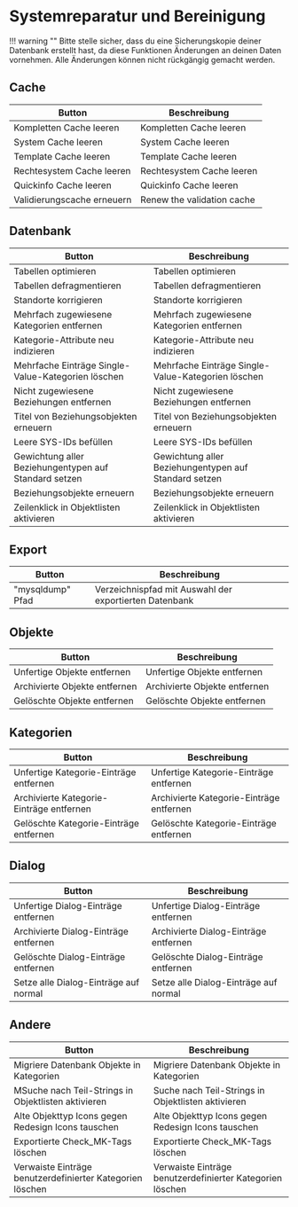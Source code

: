 # Systemreparatur und Bereinigung

!!! warning ""
    Bitte stelle sicher, dass du eine Sicherungskopie deiner Datenbank erstellt hast, da diese Funktionen Änderungen an deinen Daten vornehmen. Alle Änderungen können nicht rückgängig gemacht werden.

## Cache

| Button                     | Beschreibung               |
| -------------------------- | -------------------------- |
| Kompletten Cache leeren    | Kompletten Cache leeren    |
| System Cache leeren        | System Cache leeren        |
| Template Cache leeren      | Template Cache leeren      |
| Rechtesystem Cache leeren  | Rechtesystem Cache leeren  |
| Quickinfo Cache leeren     | Quickinfo Cache leeren     |
| Validierungscache erneuern | Renew the validation cache |

## Datenbank

| Button                                                | Beschreibung                                          |
| ----------------------------------------------------- | ----------------------------------------------------- |
| Tabellen optimieren                                   | Tabellen optimieren                                   |
| Tabellen defragmentieren                              | Tabellen defragmentieren                              |
| Standorte korrigieren                                 | Standorte korrigieren                                 |
| Mehrfach zugewiesene Kategorien entfernen             | Mehrfach zugewiesene Kategorien entfernen             |
| Kategorie-Attribute neu indizieren                    | Kategorie-Attribute neu indizieren                    |
| Mehrfache Einträge Single-Value-Kategorien löschen    | Mehrfache Einträge Single-Value-Kategorien löschen    |
| Nicht zugewiesene Beziehungen entfernen               | Nicht zugewiesene Beziehungen entfernen               |
| Titel von Beziehungsobjekten erneuern                 | Titel von Beziehungsobjekten erneuern                 |
| Leere SYS-IDs befüllen                                | Leere SYS-IDs befüllen                                |
| Gewichtung aller Beziehungentypen auf Standard setzen | Gewichtung aller Beziehungentypen auf Standard setzen |
| Beziehungsobjekte erneuern                            | Beziehungsobjekte erneuern                            |
| Zeilenklick in Objektlisten aktivieren                | Zeilenklick in Objektlisten aktivieren                |

## Export

| Button           | Beschreibung                                           |
| ---------------- | ------------------------------------------------------ |
| "mysqldump" Pfad | Verzeichnispfad mit Auswahl der exportierten Datenbank |

## Objekte

| Button                        | Beschreibung                  |
| ----------------------------- | ----------------------------- |
| Unfertige Objekte entfernen   | Unfertige Objekte entfernen   |
| Archivierte Objekte entfernen | Archivierte Objekte entfernen |
| Gelöschte Objekte entfernen   | Gelöschte Objekte entfernen   |

## Kategorien

| Button                                   | Beschreibung                             |
| ---------------------------------------- | ---------------------------------------- |
| Unfertige Kategorie-Einträge entfernen   | Unfertige Kategorie-Einträge entfernen   |
| Archivierte Kategorie-Einträge entfernen | Archivierte Kategorie-Einträge entfernen |
| Gelöschte Kategorie-Einträge entfernen   | Gelöschte Kategorie-Einträge entfernen   |

## Dialog

| Button                                | Beschreibung                          |
| ------------------------------------- | ------------------------------------- |
| Unfertige Dialog-Einträge entfernen   | Unfertige Dialog-Einträge entfernen   |
| Archivierte Dialog-Einträge entfernen | Archivierte Dialog-Einträge entfernen |
| Gelöschte Dialog-Einträge entfernen   | Gelöschte Dialog-Einträge entfernen   |
| Setze alle Dialog-Einträge auf normal | Setze alle Dialog-Einträge auf normal |

## Andere

| Button                                                    | Beschreibung                                              |
| --------------------------------------------------------- | --------------------------------------------------------- |
| Migriere Datenbank Objekte in Kategorien                  | Migriere Datenbank Objekte in Kategorien                  |
| MSuche nach Teil-Strings in Objektlisten aktivieren       | Suche nach Teil-Strings in Objektlisten aktivieren        |
| Alte Objekttyp Icons gegen Redesign Icons tauschen        | Alte Objekttyp Icons gegen Redesign Icons tauschen        |
| Exportierte Check_MK-Tags löschen                         | Exportierte Check_MK-Tags löschen                         |
| Verwaiste Einträge benutzerdefinierter Kategorien löschen | Verwaiste Einträge benutzerdefinierter Kategorien löschen |
